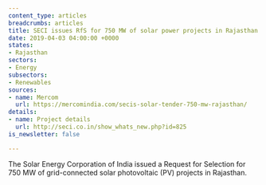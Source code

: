 ```yaml
---
content_type: articles
breadcrumbs: articles
title: SECI issues RfS for 750 MW of solar power projects in Rajasthan
date: 2019-04-03 04:00:00 +0000
states:
- Rajasthan
sectors:
- Energy
subsectors:
- Renewables
sources:
- name: Mercom
  url: https://mercomindia.com/secis-solar-tender-750-mw-rajasthan/
details:
- name: Project details
  url: http://seci.co.in/show_whats_new.php?id=825
is_newsletter: false

---
```

The Solar Energy Corporation of India issued a Request for Selection for 750 MW of grid-connected solar photovoltaic (PV) projects in Rajasthan.
